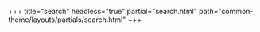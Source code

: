 +++
title="search"
headless="true"
partial="search.html"
path="common-theme/layouts/partials/search.html"
+++


